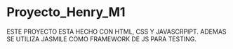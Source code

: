 # Proyecto_Henry_M1

ESTE PROYECTO ESTA HECHO CON HTML, CSS Y JAVASCRPIPT. 
ADEMAS SE UTILIZA JASMILE COMO FRAMEWORK DE JS PARA TESTING.
